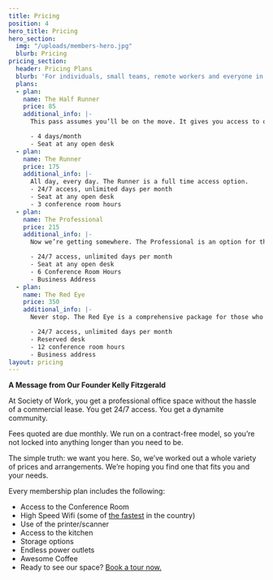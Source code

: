 ```yaml
---
title: Pricing
position: 4
hero_title: Pricing
hero_section:
  img: "/uploads/members-hero.jpg"
  blurb: Pricing
pricing_section:
  header: Pricing Plans
  blurb: 'For individuals, small teams, remote workers and everyone in between!  '
  plans:
  - plan: 
    name: The Half Runner
    price: 85
    additional_info: |-
      This pass assumes you’ll be on the move. It gives you access to our open office 8 days a month.

      - 4 days/month
      - Seat at any open desk
  - plan: 
    name: The Runner
    price: 175
    additional_info: |-
      All day, every day. The Runner is a full time access option.
      - 24/7 access, unlimited days per month
      - Seat at any open desk
      - 3 conference room hours
  - plan: 
    name: The Professional
    price: 215
    additional_info: |-
      Now we’re getting somewhere. The Professional is an option for those who have business to handle and need a place to handle it.

      - 24/7 access, unlimited days per month
      - Seat at any open desk
      - 6 Conference Room Hours
      - ­Business Address
  - plan: 
    name: The Red Eye
    price: 350
    additional_info: |-
      Never stop. The Red Eye is a comprehensive package for those who eat, sleep and breathe their business.

      - 24/7 access, unlimited days per month
      - Reserved desk
      - 12 conference room hours
      - ­Business address
layout: pricing
---
```


<!-- Global site tag (gtag.js) - Google Analytics -->
<script async src="https://www.googletagmanager.com/gtag/js?id=UA-66844008-1"></script>
<script>
  window.dataLayer = window.dataLayer || [];
  function gtag(){dataLayer.push(arguments);}
  gtag('js', new Date());

  gtag('config', 'UA-66844008-1');
</script>

**A Message from Our Founder Kelly Fitzgerald**

At Society of Work, you get a professional office space without the hassle of a commercial lease. You get 24/7 access. You get a dynamite community.

Fees quoted are due monthly. We run on a contract­-free model, so you’re not locked into anything longer than you need to be.

The simple truth: we want you here. So, we’ve worked out a whole variety of prices and arrangements. We’re hoping you find one that fits you and your needs.

Every membership plan includes the following:

* Access to the Conference Room
* High Speed Wifi (some of [the fastest](http://chattanoogagig.com/) in the country)
* Use of the printer/scanner
* Access to the kitchen
* Storage options
* Endless power outlets
* Awesome Coffee
* Ready to see our space? [Book a tour now.](https://calendly.com/societyofwork)
